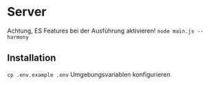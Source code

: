 # Server
Achtung, ES Features bei der Ausführung aktivieren!
`node main.js --harmony`

## Installation
```cp .env.example .env```
Umgebungsvariablen konfigurieren

